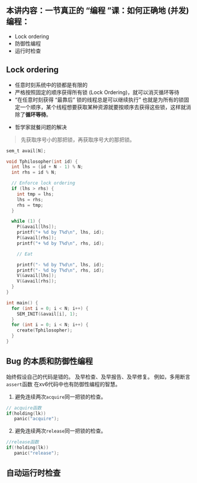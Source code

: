 ## 本讲内容：一节真正的 “编程 ”课：如何正确地 (并发) 编程：

- Lock ordering
- 防御性编程
- 运行时检查


## Lock ordering
- 任意时刻系统中的锁都是有限的
- 严格按照固定的顺序获得所有锁 (Lock Ordering)，就可以消灭循环等待
- “在任意时刻获得 “最靠后” 锁的线程总是可以继续执行”
也就是为所有的锁固定一个顺序，某个线程想要获取某种资源就要按顺序去获得这些锁，这样就消除了**循环等待**。

* 哲学家就餐问题的解决
>先获取序号小的那把锁，再获取序号大的那把锁。
```c
sem_t avail[N];

void Tphilosopher(int id) {
  int lhs = (id + N - 1) % N;
  int rhs = id % N;

  // Enforce lock ordering
  if (lhs > rhs) {
    int tmp = lhs;
    lhs = rhs;
    rhs = tmp;
  }

  while (1) {
    P(&avail[lhs]);
    printf("+ %d by T%d\n", lhs, id);
    P(&avail[rhs]);
    printf("+ %d by T%d\n", rhs, id);

    // Eat

    printf("- %d by T%d\n", lhs, id);
    printf("- %d by T%d\n", rhs, id);
    V(&avail[lhs]);
    V(&avail[rhs]);
  }
}

int main() {
  for (int i = 0; i < N; i++) {
    SEM_INIT(&avail[i], 1);
  }
  for (int i = 0; i < N; i++) {
    create(Tphilosopher);
  }
}
```


## Bug 的本质和防御性编程
始终假设自己的代码是错的。
及早检查、及早报告、及早修复。
例如，多用断言`assert`函数
在xv6代码中也有防御性编程的智慧。
1. 避免连续两次`acquire`同一把锁的检查。
```c
// acquire函数
if(holding(lk))
   panic("acquire");
```
2. 避免连续两次`release`同一把锁的检查。
```c
//release函数
if(!holding(lk))
   panic("release");
```


## 自动运行时检查
